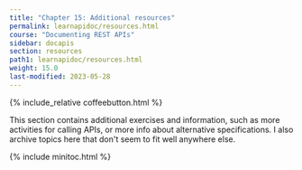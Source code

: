 ```yaml
---
title: "Chapter 15: Additional resources"
permalink: learnapidoc/resources.html
course: "Documenting REST APIs"
sidebar: docapis
section: resources
path1: learnapidoc/resources.html
weight: 15.0
last-modified: 2023-05-28
---
```


{% include_relative coffeebutton.html %}

This section contains additional exercises and information, such as more activities for calling APIs, or more info about alternative specifications. I also archive topics here that don't seem to fit well anywhere else.

{% include minitoc.html %}
